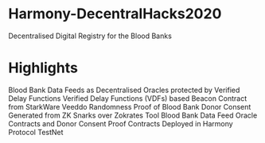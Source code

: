 # Harmony-DecentralHacks2020
Decentralised Digital Registry for the Blood Banks

# Highlights
Blood Bank Data Feeds as Decentralised Oracles protected by Verified Delay Functions
Verified Delay Functions (VDFs) based Beacon Contract from StarkWare Veeddo Randomness
Proof of Blood Bank Donor Consent Generated from ZK Snarks over Zokrates Tool
Blood Bank Data Feed Oracle Contracts and Donor Consent Proof Contracts Deployed in Harmony Protocol TestNet
